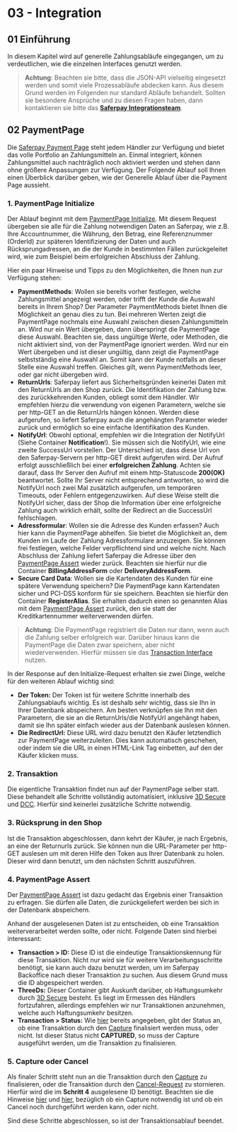 # 03 - Integration

## <a name="int-start"></a> 01 Einführung

In diesem Kapitel wird auf generelle Zahlungsabläufe eingegangen, um zu verdeutlichen, wie die einzelnen Interfaces genutzt werden.
>
>    <i class="glyphicon glyphicon-hand-right"></i> **Achtung**: Beachten sie bitte, dass die JSON-API vielseitig eingesetzt werden und somit viele Prozessabläufe abdecken kann. Aus diesem Grund werden im Folgenden nur standard Abläufe behandelt. Sollten sie besondere Ansprüche und zu diesen Fragen haben, dann kontaktieren sie bitte das **[Saferpay Integrationsteam](https://saferpay.github.io/sndbx/contact.html)**.
>

## <a name="int-pp"></a> 02 PaymentPage

Die [Saferpay Payment Page](https://saferpay.github.io/jsonapi/#ChapterPaymentPage) steht jedem Händler zur Verfügung und bietet das volle Portfolio an Zahlungsmitteln an.
Einmal integriert, können Zahlungsmittel auch nachträglich noch aktiviert werden und stehen dann ohne größere Anpassungen zur Verfügung.
Der Folgende Ablauf soll Ihnen einen Überblick darüber geben, wie der Generelle Ablauf über die Payment Page aussieht.

### 1. PaymentPage Initialize

Der Ablauf beginnt mit dem [PaymentPage Initialize](https://saferpay.github.io/jsonapi/#Payment_v1_PaymentPage_Initialize). Mit diesem Request übergeben sie alle für die Zahlung notwendigen Daten an Saferpay, wie z.B. Ihre Accountnummer, die Währung, den Betrag, eine Referenznummer (OrderId) zur späteren Identifizierung der Daten und auch Rücksprungadressen, an die der Kunde in bestimmten Fällen zurückgeleitet wird, wie zum Beispiel beim erfolgreichen Abschluss der Zahlung.

Hier ein paar Hinweise und Tipps zu den Möglichkeiten, die Ihnen nun zur Verfügung stehen:

+ **PaymentMethods**: Wollen sie bereits vorher festlegen, welche Zahlungsmittel angezeigt werden, oder trifft der Kunde die Auswahl bereits in Ihrem Shop? Der Parameter PaymentMethods bietet Ihnen die Möglichkeit an genau dies zu tun. Bei mehreren Werten zeigt die PaymentPage nochmals eine Auswahl zwischen diesen Zahlungsmitteln an. Wird nur ein Wert übergeben, dann überspringt die PaymentPage diese Auswahl. Beachten sie, dass ungültige Werte, oder Methoden, die nicht aktiviert sind, von der PaymentPage ignoriert werden. Wird nur ein Wert übergeben und ist dieser ungültig, dann zeigt die PaymentPage selbstständig eine Auswahl an. Somit kann der Kunde notfalls an dieser Stelle eine Auswahl treffen. Gleiches gilt, wenn PaymentMethods leer, oder gar nicht übergeben wird.
+ **ReturnUrls**: Saferpay liefert aus Sicherheitsgründen keinerlei Daten mit den ReturnUrls an den Shop zurück. Die Identifikation der Zahlung bzw. des zurückkehrenden Kunden, obliegt somit dem Händler. Wir empfehlen hierzu die verwendung von eigenen Parametern, welche sie per http-GET an die ReturnUrls hängen können. Werden diese aufgerufen, so liefert Saferpay auch die angehängten Parameter wieder zurück und ermöglich so eine einfache Identifikation des Kunden.
+ **NotifyUrl**: Obwohl optional, empfehlen wir die Integration der NotifyUrl (Siehe Container **Notification**!). Sie müssen sich die NotifyUrl, wie eine zweite SuccessUrl vorstellen. Der Unterschied ist, dass diese Url von den Saferpay-Servern per http-GET direkt aufgerufen wird. Der Aufruf erfolgt ausschließlich bei einer **erfolgreichen Zahlung**. Achten sie darauf, dass Ihr Server den Aufruf mit einem http-Statuscode **200(OK)** beantwortet. Sollte Ihr Server nicht entsprechend antworten, so wird die NotifyUrl noch zwei Mal zusätzlich aufgerufen, um temporären Timeouts, oder Fehlern entgegenzuwirken. Auf diese Weise stellt die NotifyUrl sicher, dass der Shop die Information über eine erfolgreiche Zahlung auch wirklich erhält, sollte der Redirect an die SuccessUrl fehlschlagen.
+ **Adressformular**: Wollen sie die Adresse des Kunden erfassen? Auch hier kann die PaymentPage abhelfen. Sie bietet die Möglichkeit an, dem Kunden im Laufe der Zahlung Adressformulare anzuzeigen. Sie können frei festlegen, welche Felder verpflichtend sind und welche nicht. Nach Abschluss der Zahlung liefert Saferpay die Adresse über den [PaymentPage Assert](https://saferpay.github.io/jsonapi/#Payment_v1_PaymentPage_Assert) wieder zurück. Beachten sie hierfür nur die Container **BillingAddressForm** oder **DeliveryAddressForm**.
+ **Secure Card Data**: Wollen sie die Kartendaten des Kunden für eine spätere Verwendung speichern? Die PaymentPage kann Kartendaten sicher und PCI-DSS konform für sie speichern. Beachten sie hierfür den Container **RegisterAlias**. Sie erhalten dadurch einen so genannten Alias mit dem [PaymentPage Assert](https://saferpay.github.io/jsonapi/#Payment_v1_PaymentPage_Assert) zurück, den sie statt der Kreditkartennummer weiterverwenden dürfen.

>
>    <i class="glyphicon glyphicon-hand-right"></i> **Achtung**: Die PaymentPage registriert die Daten nur dann, wenn auch die Zahlung selber erfolgreich war. Darüber hinaus kann die PaymentPage die Daten zwar speichern, aber nicht wiederverwenden. Hierfür müssen sie das [Transaction Interface](https://saferpay.github.io/jsonapi/#ChapterTransaction) nutzen.
>

In der Response auf den Initialize-Request erhalten sie zwei Dinge, welche für den weiteren Ablauf wichtig sind:

+ **Der Token:** Der Token ist für weitere Schritte innerhalb des Zahlungsablaufs wichtig. Es ist deshalb sehr wichtig, dass sie Ihn in Ihrer Datenbank abspeichern. Am besten verknüpfen sie Ihn mit den Parametern, die sie an die ReturnUrls/die NotifyUrl angehängt haben, damit sie Ihn später einfach wieder aus der Datenbank auslesen können.
+ **Die RedirectUrl:** Diese URL wird dazu benutzt den Käufer letztendlich zur PaymentPage weiterzuleiten. Dies kann automatisch geschehen, oder indem sie die URL in einen HTML-Link Tag einbetten, auf den der Käufer klicken muss.

### 2. Transaktion

Die eigentliche Transaktion findet nun auf der PaymentPage selber statt.
Diese behandelt alle Schritte vollständig automatisiert, inklusive [3D Secure](https://saferpay.github.io/sndbx/index.html#3ds) und [DCC](https://saferpay.github.io/sndbx/index.html#dcc).
Hierfür sind keinerlei zusätzliche Schritte notwendig.

### 3. Rücksprung in den Shop

Ist die Transaktion abgeschlossen, dann kehrt der Käufer, je nach Ergebnis, an eine der Returnurls zurück.
Sie können nun die URL-Parameter per http-GET auslesen um mit deren Hilfe den Token aus Ihrer Datenbank zu holen.
Dieser wird dann benutzt, um den nächsten Schritt auszuführen.

### 4. PaymentPage Assert

Der [PaymentPage Assert](https://saferpay.github.io/jsonapi/#Payment_v1_PaymentPage_Assert) ist dazu gedacht das Ergebnis einer Transaktion zu erfragen. Sie dürfen alle Daten, die zurückgeliefert werden bei sich in der Datenbank abspeichern.

Anhand der ausgelesenen Daten ist zu entscheiden, ob eine Transaktion weiterverarbeitet werden sollte, oder nicht.
Folgende Daten sind hierbei interessant:

+ **Transaction > ID:** Diese ID ist die eindeutige Transaktionskennung für diese Transaktion. Nicht nur wird sie für weitere Verarbeitungsschritte benötigt, sie kann auch dazu benutzt werden, um im Saferpay Backoffice nach dieser Transaktion zu suchen. Aus diesem Grund muss die ID abgespeichert werden.
+ **ThreeDs:** Dieser Container gibt Auskunft darüber, ob Haftungsumkehr durch [3D Secure](https://saferpay.github.io/sndbx/index.html#3ds) besteht. Es liegt im Ermessen des Händlers fortzufahren, allerdings empfehlen wir nur Transaktionen anzunehmen, welche auch Haftungsumkehr besitzen. 
+ **Transaction > Status:** Wie [hier](https://saferpay.github.io/sndbx/General.html#capture-batch) bereits angegeben, gibt der Status an, ob eine Transaktion durch den [Capture](https://saferpay.github.io/jsonapi/#Payment_v1_Transaction_Capture) finalisiert werden muss, oder nicht. Ist dieser Status nicht **CAPTURED**, so muss der Capture ausgeführt werden, um die Transaktion zu finalisieren.

### 5. Capture oder Cancel

Als finaler Schritt steht nun an die Transaktion durch den [Capture](https://saferpay.github.io/jsonapi/#Payment_v1_Transaction_Capture) zu finalisieren, oder die Transaktion durch den [Cancel-Request](https://saferpay.github.io/jsonapi/#Payment_v1_Transaction_Cancel) zu stornieren. Hierfür wird die im **Schritt 4** ausgelesene ID benötigt. Beachten sie die Hinweise [hier](https://saferpay.github.io/sndbx/General.html#capture-batch) und [hier](https://saferpay.github.io/sndbx/General.html#cancel-refund), bezüglich ob ein Capture notwendig ist und ob ein Cancel noch durchgeführt werden kann, oder nicht.

Sind diese Schritte abgeschlossen, so ist der Transaktionsablauf beendet.
